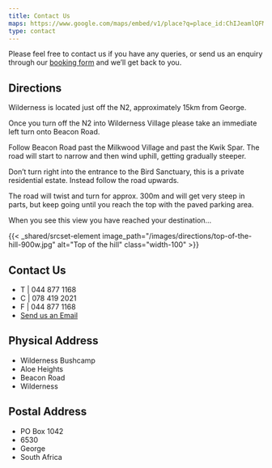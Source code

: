 ```yaml
---
title: Contact Us
maps: https://www.google.com/maps/embed/v1/place?q=place_id:ChIJeamlQFMc1h0RSVrpwk3iOQ8&key=AIzaSyA18kP2XrlRrHEN3yxB0XyCUeqUTDvBdvQ&zoom=12
type: contact
---
```

Please feel free to contact us if you have any queries, or send us an enquiry through our [booking form](http://www.wildernessbushcamp.co.za/bookings-enquiries/ "Make a Booking") and we’ll get back to you.

## Directions

Wilderness is located just off the N2, approximately 15km from George.

Once you turn off the N2 into Wilderness Village please take an immediate left turn onto Beacon Road. 

Follow Beacon Road past the Milkwood Village and past the Kwik Spar. The road will start to narrow and then wind uphill, getting gradually steeper. 

Don’t turn right into the entrance to the Bird Sanctuary, this is a private residential estate. Instead follow the road upwards.

The road will twist and turn for approx. 300m and will get very steep in parts, but keep going until you reach the top with the paved parking area. 

When you see this view you have reached your destination…

{{< _shared/srcset-element image_path="/images/directions/top-of-the-hill-900w.jpg" alt="Top of the hill" class="width-100" >}}

## Contact Us

* T | 044 877 1168  
* C | 078 419 2021  
* F | 044 877 1168  
* [Send us an Email](mailto:info@wildernessbushcamp.co.za "Email us")

## Physical Address

* Wilderness Bushcamp  
* Aloe Heights  
* Beacon Road  
* Wilderness

## Postal Address

* PO Box 1042  
* 6530  
* George  
* South Africa
